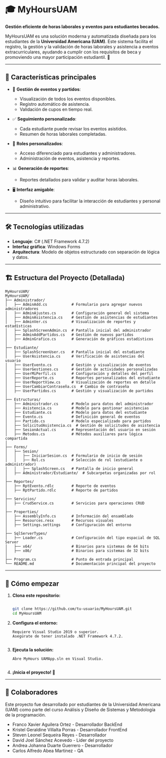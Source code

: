 # 🎓 MyHoursUAM

**Gestión eficiente de horas laborales y eventos para estudiantes becados.**

MyHoursUAM es una solución moderna y automatizada diseñada para los estudiantes de la **Universidad Americana (UAM)**.
Este sistema facilita el registro, la gestión y la validación de horas laborales y asistencia a eventos extracurriculares, ayudando a cumplir con los requisitos de beca y promoviendo una mayor participación estudiantil. 🎉

---

## 🚀 Características principales

- 📅 **Gestión de eventos y partidos**:
  - Visualización de todos los eventos disponibles.
  - Registro automático de asistencia.
  - Validación de cupos en tiempo real.

- ✅ **Seguimiento personalizado**:
  - Cada estudiante puede revisar los eventos asistidos.
  - Resumen de horas laborales completadas.

- 🔐 **Roles personalizados**:
  - Acceso diferenciado para estudiantes y administradores.
  - Administración de eventos, asistencia y reportes.

- 📊 **Generación de reportes**:
  - Reportes detallados para validar y auditar horas laborales.

- 🖥️ **Interfaz amigable**:
  - Diseño intuitivo para facilitar la interacción de estudiantes y personal administrativo.

---

## 🛠️ Tecnologías utilizadas

- **Lenguaje**: C# (.NET Framework 4.7.2)
- **Interfaz gráfica**: Windows Forms
- **Arquitectura**: Modelo de objetos estructurado con separación de lógica y datos.

---

## 🏗️ Estructura del Proyecto (Detallada)

```plaintext
MyHoursUAM/
MyHoursUAM/
├── Administrador/           
│   ├── AdminAdd.cs           # Formulario para agregar nuevos administradores
│   ├── AdminAjustes.cs       # Configuración general del sistema
│   ├── AdminAsistencia.cs    # Gestión de asistencias de estudiantes
│   ├── AdminVer.cs           # Visualización de reportes y estadísticas
│   ├── SplashScreenAdmin.cs  # Pantalla inicial del administrador
│   ├── AdminAddPartidos.cs   # Gestión de nuevos partidos
│   ├── AdminGrafico.cs       # Generación de gráficos estadísticos
│
├── Estudiante/              
│   ├── SplashScreenUser.cs   # Pantalla inicial del estudiante
│   ├── UserAsistencia.cs     # Verificación de asistencias del usuario
│   ├── UserEvento.cs         # Gestión y visualización de eventos
│   ├── UserGestiones.cs      # Gestión de actividades personalizadas
│   ├── UserMiPerfil.cs       # Configuración y detalles del perfil
│   ├── UserReporte.cs        # Reportes personalizados del estudiante
│   ├── UserReportView.cs     # Visualización de reportes en detalle
│   ├── UserCambiarContraseña.cs  # Cambio de contraseña
│   ├── UserPartidos.cs       # Gestión y visualización de partidos
│
├── Estructuras/             
│   ├── Administrador.cs      # Modelo para datos del administrador
│   ├── Asistencia.cs         # Modelo para gestionar asistencias
│   ├── Estudiante.cs         # Modelo para datos del estudiante
│   ├── Evento.cs             # Definición general de eventos
│   ├── Partido.cs            # Modelo especializado para partidos
│   ├── SolicitudAsistencia.cs  # Gestión de solicitudes de asistencia
│   ├── SesionActual.cs       # Representación del usuario en sesión
│   ├── Metodos.cs            # Métodos auxiliares para lógica compartida
│
├── Forms/                   
│   ├── Sesion/              
│   │   ├── IniciarSesion.cs  # Formulario de inicio de sesión
│   │   ├── Rol.cs            # Selección de rol (estudiante o administrador)
│   │   ├── SplashScreen.cs   # Pantalla de inicio general
│   ├── Administrador/Estudiante/  # Subcarpetas organizadas por rol
│
├── Reportes/
│   ├── RptEvento.rdlc        # Reporte de eventos
│   ├── RptPartido.rdlc       # Reporte de partidos
│
├── Servicios/
│   ├── CrudService.cs        # Servicios para operaciones CRUD
│
├── Properties/              
│   ├── AssemblyInfo.cs       # Información del ensamblado
│   ├── Resources.resx        # Recursos visuales
│   ├── Settings.settings     # Configuración del entorno
│
├── SqlServerTypes/
│   ├── Loader.cs             # Configuración del tipo espacial de SQL Server
│   ├── x64/                  # Binarios para sistemas de 64 bits
│   ├── x86/                  # Binarios para sistemas de 32 bits
│
├── Program.cs                # Punto de entrada principal
└── README.md                 # Documentación principal del proyecto

```

---

## 🌟 Cómo empezar

  1. **Clona este repositorio:**
     ```bash
     
     git clone https://github.com/tu-usuario/MyHoursUAM.git
     cd MyHoursUAM
     
  2. **Configura el entorno:**
     ```
     Requiere Visual Studio 2019 o superior.
     Asegúrate de tener instalado .NET Framework 4.7.2.
    
  4. **Ejecuta la solución:**
     ```
     Abre MyHours UAMApp.sln en Visual Studio.
    
     
  6. **¡Inicia el proyecto! 🎉**
     
---

##  👥 Colaboradores
Este proyecto fue desarrollado por estudiantes de la Universidad Americana (UAM) como parte del curso Análisis y Diseño de Sistemas y Metodología de la programación.

- Franco Xavier Aguilera Ortez - Desarrollador BackEnd
- Kristel Geraldine Villalta Porras - Desarrollador FrontEnd
- Steven Leonel Sequeira Reyes - Desarrollador
- David Joel Sánchez Acevedo - Lider del proyecto
- Andrea Johanna Duarte Guerrero - Desarrollador
- Carlos Alfredo Abea Martinez - QA 





   
